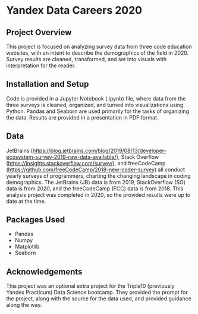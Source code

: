 # Yandex Data Careers 2020
## Project Overview
This project is focused on analyzing survey data from three code education websites, with an intent to describe the demographics of the field in 2020. Survey results are cleaned, transformed, and set into visuals with interpretation for the reader.
## Installation and Setup
Code is provided in a Jupyter Notebook (.ipynb) file, where data from the three surveys is cleaned, organized, and turned into visualizations using Python. Pandas and Seaborn are used primarily for the tasks of organizing the data.
Results are provided in a presentation in PDF format.
## Data
JetBrains (https://blog.jetbrains.com/blog/2019/08/13/developer-ecosystem-survey-2019-raw-data-available/), Stack Overflow (https://insights.stackoverflow.com/survey/), and freeCodeCamp (https://github.com/freeCodeCamp/2018-new-coder-survey) all conduct yearly surveys of programmers, charting the changing landscape in coding demographics. The JetBrains (JB) data is from 2019, StackOverflow (SO) data is from 2020, and the freeCodeCamp (FCC) data is from 2018. This analysis project was completed in 2020, so the provided results were up to date at the time.
## Packages Used
- Pandas
- Numpy
- Matplotlib
- Seaborn
## Acknowledgements
This project was an optional extra project for the Triple10 (previously Yandex Practicum) Data Science bootcamp. They provided the prompt for the project, along with the source for the data used, and provided guidance along the way.
